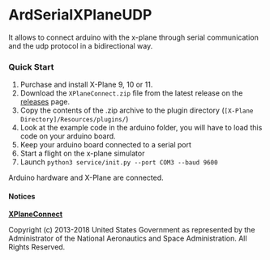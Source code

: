 # ArdSerialXPlaneUDP
It allows to connect arduino with the x-plane through serial communication and the udp protocol in a bidirectional way.

### Quick Start
1. Purchase and install X-Plane 9, 10 or 11.
2. Download the `XPlaneConnect.zip` file from the latest release on the [releases](https://github.com/nasa/XPlaneConnect/releases) page.
3. Copy the contents of the .zip archive to the plugin directory (`[X-Plane Directory]/Resources/plugins/`)
4. Look at the example code in the arduino folder, you will have to load this code on your arduino board. 
5. Keep your arduino board connected to a serial port
6. Start a flight on the x-plane simulator
7. Launch `python3 service/init.py --port COM3 --baud 9600`

Arduino hardware and X-Plane are connected.

#### Notices

[**XPlaneConnect**](https://github.com/nasa/XPlaneConnect/blob/master/license.pdf)

Copyright (c) 2013-2018 United States Government as represented by the Administrator of the
National Aeronautics and Space Administration. All Rights Reserved.

